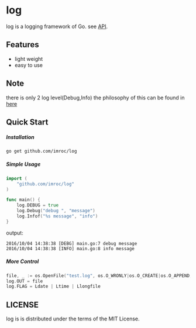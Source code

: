 log
==============
log is a logging framework of Go. see [API](https://godoc.org/github.com/imroc/log).

## Features
 * light weight
 * easy to use

## Note
there is only 2 log level(Debug,Info) the philosophy of this can be found in [here](https://dave.cheney.net/2015/11/05/lets-talk-about-logging)

## Quick Start

##### Installation
``` sh
go get github.com/imroc/log
```
##### Simple Usage
``` go
import (
	"github.com/imroc/log"
)

func main() {
	log.DEBUG = true
	log.Debug("debug ", "message")
	log.Infof("%s message", "info")
}
```
output:
``` 
2016/10/04 14:38:38 [DEBG] main.go:7 debug message
2016/10/04 14:38:38 [INFO] main.go:8 info message
```
##### More Control
``` go
file, _ := os.OpenFile("test.log", os.O_WRONLY|os.O_CREATE|os.O_APPEND, 667)
log.OUT = file
log.FLAG = Ldate | Ltime | Llongfile
```
## LICENSE
log is is distributed under the terms of the MIT License.
